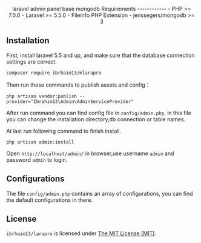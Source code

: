 <p align="center">
laravel admin panel base mongodb
Requirements
------------
- PHP >= 7.0.0
- Laravel >= 5.5.0
- Fileinfo PHP Extension
- jenssegers/mongodb >= 3

Installation
------------

First, install laravel 5.5 and up, and make sure that the database connection settings are correct.

```
composer require ibrhaim13/mlarapro
```

Then run these commands to publish assets and config：

```
php artisan vendor:publish --provider="Ibrahim13\Admin\AdminServiceProvider"
```
After run command you can find config file in `config/admin.php`, in this file you can change the installation directory,db connection or table names.

At last run following command to finish install.
```
php artisan admin:install
```

Open `http://localhost/admin/` in browser,use username `admin` and password `admin` to login.

Configurations
------------
The file `config/admin.php` contains an array of configurations, you can find the default configurations in there.

License
------------
`ibrhaim13/larapro` is licensed under [The MIT License (MIT)](LICENSE).

